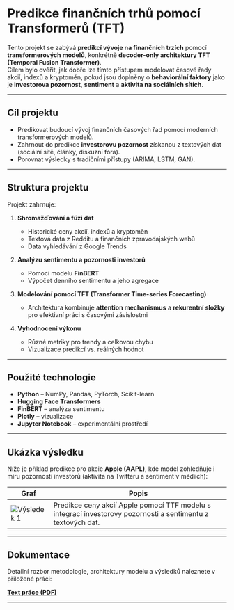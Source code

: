 # Predikce finančních trhů pomocí Transformerů (TFT)

Tento projekt se zabývá **predikcí vývoje na finančních trzích** pomocí **transformerových modelů**, konkrétně **decoder-only architektury TFT (Temporal Fusion Transformer)**.  
Cílem bylo ověřit, jak dobře lze tímto přístupem modelovat časové řady akcií, indexů a kryptoměn, pokud jsou doplněny o **behaviorální faktory** jako je **investorova pozornost**, **sentiment** a **aktivita na sociálních sítích**.

---

## Cíl projektu

- Predikovat budoucí vývoj finančních časových řad pomocí moderních transformerových modelů.  
- Zahrnout do predikce **investorovu pozornost** získanou z textových dat (sociální sítě, články, diskuzní fóra).  
- Porovnat výsledky s tradičními přístupy (ARIMA, LSTM, GAN).  

---

## Struktura projektu

Projekt zahrnuje:

1. **Shromažďování a fúzi dat**
   - Historické ceny akcií, indexů a kryptoměn  
   - Textová data z Redditu a finančních zpravodajských webů
   - Data vyhledávání z Google Trends  

2. **Analýzu sentimentu a pozornosti investorů**
   - Pomocí modelu **FinBERT**  
   - Výpočet denního sentimentu a jeho agregace

3. **Modelování pomocí TFT (Transformer Time-series Forecasting)**
   - Architektura kombinuje **attention mechanismus** a **rekurentní složky** pro efektivní práci s časovými závislostmi 

4. **Vyhodnocení výkonu**
   - Různé metriky pro trendy a celkovou chybu
   - Vizualizace predikcí vs. reálných hodnot  

---

## Použité technologie

- **Python** – NumPy, Pandas, PyTorch, Scikit-learn  
- **Hugging Face Transformers**
- **FinBERT** – analýza sentimentu  
- **Plotly** – vizualizace  
- **Jupyter Notebook** – experimentální prostředí  

---

## Ukázka výsledku

Níže je příklad predikce pro akcie **Apple (AAPL)**, kde model zohledňuje i míru pozornosti investorů (aktivita na Twitteru a sentiment v médiích):

| Graf | Popis |
|------|--------|
| ![Výsledek 1](./text/apple.png) | Predikce ceny akcií Apple pomocí TTF modelu s integrací investorovy pozornosti a sentimentu z textových dat. |

---

## Dokumentace

Detailní rozbor metodologie, architektury modelu a výsledků naleznete v přiložené práci:

[**Text práce (PDF)**](./text/diplomova_prace_jezek.pdf)

---
